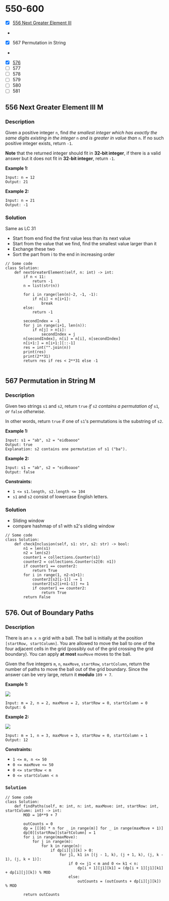 # 550-600

* [x] [556 Next Greater Element III](550-600.md#556-next-greater-element-iii-m)
*
* [x] 567 Permutation in String
*
* [x] [576](550-600.md#576.-out-of-boundary-paths)
* [ ] 577
* [ ] 578
* [ ] 579
* [ ] 580
* [ ] 581

## 556 Next Greater Element III M

### Description

Given a positive integer `n`, find _the smallest integer which has exactly the same digits existing in the integer_ `n` _and is greater in value than_ `n`. If no such positive integer exists, return `-1`.

**Note** that the returned integer should fit in **32-bit integer**, if there is a valid answer but it does not fit in **32-bit integer**, return `-1`.

&#x20;

**Example 1:**

```
Input: n = 12
Output: 21
```

**Example 2:**

```
Input: n = 21
Output: -1
```

### Solution

Same as  LC 31

* Start from end find the first value less than its next value
* Start from the value that we find, find the smallest value larger than it
* Exchange these two
* Sort the part from i to the end in increasing order

```
// Some code
class Solution:
    def nextGreaterElement(self, n: int) -> int:
        if n < 11:
            return -1
        n = list(str(n))
        
        for i in range(len(n)-2, -1, -1):
            if n[i] < n[i+1]:
                break
        else:
            return -1
        
        secondIndex = -1
        for j in range(i+1, len(n)):
            if n[j] > n[i]:
                secondIndex = j
        n[secondIndex], n[i] = n[i], n[secondIndex]
        n[i+1:] = n[i+1:][::-1]
        res = int("".join(n))
        print(res)
        print(2**31)
        return res if res < 2**31 else -1
                
```

## 567 Permutation in String M

### Description



Given two strings `s1` and `s2`, return `true` _if_ `s2` _contains a permutation of_ `s1`_, or_ `false` _otherwise_.

In other words, return `true` if one of `s1`'s permutations is the substring of `s2`.

&#x20;

**Example 1:**

```
Input: s1 = "ab", s2 = "eidbaooo"
Output: true
Explanation: s2 contains one permutation of s1 ("ba").
```

**Example 2:**

```
Input: s1 = "ab", s2 = "eidboaoo"
Output: false
```

&#x20;

**Constraints:**

* `1 <= s1.length, s2.length <= 104`
* `s1` and `s2` consist of lowercase English letters.

### Solution

* Sliding window
* compare hashmap of s1 with s2's sliding window

```
// Some code
class Solution:
    def checkInclusion(self, s1: str, s2: str) -> bool:
        n1 = len(s1)
        n2 = len(s2)
        counter1 = collections.Counter(s1)
        counter2 = collections.Counter(s2[0: n1])
        if counter1 == counter2:
            return True
        for i in range(1, n2-n1+1):
            counter2[s2[i-1]] -= 1
            counter2[s2[i+n1-1]] += 1
            if counter1 == counter2:
                return True
        return False
```

## 576. Out of Boundary Paths

### Description

There is an `m x n` grid with a ball. The ball is initially at the position `[startRow, startColumn]`. You are allowed to move the ball to one of the four adjacent cells in the grid (possibly out of the grid crossing the grid boundary). You can apply **at most** `maxMove` moves to the ball.

Given the five integers `m`, `n`, `maxMove`, `startRow`, `startColumn`, return the number of paths to move the ball out of the grid boundary. Since the answer can be very large, return it **modulo** `109 + 7`.

**Example 1:**

![](https://assets.leetcode.com/uploads/2021/04/28/out\_of\_boundary\_paths\_1.png)

```
Input: m = 2, n = 2, maxMove = 2, startRow = 0, startColumn = 0
Output: 6
```

**Example 2:**

![](https://assets.leetcode.com/uploads/2021/04/28/out\_of\_boundary\_paths\_2.png)

```
Input: m = 1, n = 3, maxMove = 3, startRow = 0, startColumn = 1
Output: 12
```

**Constraints:**

* `1 <= m, n <= 50`
* `0 <= maxMove <= 50`
* `0 <= startRow < m`
* `0 <= startColumn < n`

### `Solution`

```
// Some code
class Solution:
    def findPaths(self, m: int, n: int, maxMove: int, startRow: int, startColumn: int) -> int:
        MOD = 10**9 + 7

        outCounts = 0
        dp = [[[0] * n for _ in range(m)] for _ in range(maxMove + 1)]
        dp[0][startRow][startColumn] = 1
        for i in range(maxMove):
            for j in range(m):
                for k in range(n):
                    if dp[i][j][k] > 0:
                        for j1, k1 in [(j - 1, k), (j + 1, k), (j, k - 1), (j, k + 1)]:
                            if 0 <= j1 < m and 0 <= k1 < n:
                                dp[i + 1][j1][k1] = (dp[i + 1][j1][k1] + dp[i][j][k]) % MOD
                            else:
                                outCounts = (outCounts + dp[i][j][k]) % MOD
        
        return outCounts
```
